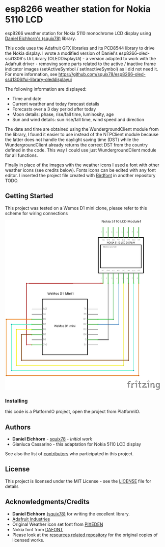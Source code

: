 # esp8266 weather station for Nokia 5110 LCD

esp8266 weather station for Nokia 5110 monochrome LCD display using <a href="https://github.com/squix78/esp8266-weather-station">Daniel Eichhorn's (squix78)</a> library.

This code uses the Adafruit GFX libraries and its PCD8544 library to drive the Nokia display.
I wrote a modified version of Daniel's esp8266-oled-ssd1306's Ui Library (OLEDDisplayUi) - a version adapted to work with the Adafruit driver - removing some parts related to the active / inactive frame indicator images (setActiveSymbol / setInactiveSymbol) as I did not need it.
For more information, see https://github.com/squix78/esp8266-oled-ssd1306#ui-library-oleddisplayui

The following information are displayed:

* Time and date
* Current weather and today forecast details
* Forecasts over a 3 day period after today
* Moon details: phase, rise/fall time, luminosity, age
* Sun and wind details: sun rise/fall time, wind speed and direction

The date and time are obtained using the WundergroundClient module from the library, I found it easier to use instead of the NTPClient module because the latter does not handle the daylight saving time (DST) while the WundergroundClient already returns the correct DST from the country defined in the code. This way I could use just WundergroundClient module for all functions.

Finally in place of the images with the weather icons I used a font with other weather icons (see credits below). Fonts icons can be edited with any font editor. I inserted the project file created with [Birdfont](https://birdfont.org/) in another repository TODO.



## Getting Started

This project was tested on a Wemos D1 mini clone, please refer to this scheme for wiring connections

![Fritzing scheme](https://github.com/gcassarino/weather-station-nokia5110-resources/blob/master/esp8266-weather-station-nokia5110_schem.jpg)


### Installing

this code is a PlatformIO project, open the project from PlatformIO.


## Authors

* **Daniel Eichhorn** - [squix78](https://github.com/squix78) - *Initial work*
* Gianluca Cassarino - this adaptation for Nokia 5110 LCD display

See also the list of [contributors](https://github.com/gcassarino/esp8266-weather-station-nokia5110/contributors) who participated in this project.

## License

This project is licensed under the MIT License - see the [LICENSE](LICENSE) file for details

## Acknowledgments/Credits

* **Daniel Eichhorn** [(squix78)](https://github.com/squix78) for writing the excellent library.
* [Adafruit Industries](https://www.adafruit.com/)
* Original Weather icon set font from [PIXEDEN](https://www.pixeden.com/icon-fonts/the-icons-font-set-weather)
* Nokia font from [DAFONT](https://www.dafont.com/nokia-cellphone.font)
* Please look at the [resources related repository](https://github.com/gcassarino/weather-station-nokia5110-resources) for the original copies of licensed works.
